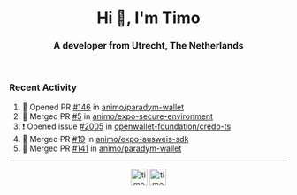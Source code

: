 <h1 align="center">Hi 👋, I'm Timo</h1>
<h3 align="center">A developer from Utrecht, The Netherlands</h3>
<br/>
<!-- https://github.com/rahuldkjain/github-profile-readme-generator --!>

<!--  <p align="left"><img src="https://github-readme-stats.vercel.app/api?username=timoglastra&show_icons=true&count_private=true&" alt="timoglastra" /></p> --!>

<!--
Github language stats
<p align="left"><img src="https://github-readme-stats.vercel.app/api/top-langs/?username=timoglastra&layout=compact" alt="timoglastra" /><p>
-->

<!-- Codestats language stats -->
<!-- <p align="left"><img src="https://codestats-readme.vercel.app/api/top-langs/?username=timoglastra&layout=compact&language_count=12" alt="timoglastra" /><p>    --!>
  
<h3>Recent Activity</h3>

<!--START_SECTION:activity-->
1. 💪 Opened PR [#146](https://github.com/animo/paradym-wallet/pull/146) in [animo/paradym-wallet](https://github.com/animo/paradym-wallet)
2. 🎉 Merged PR [#5](https://github.com/animo/expo-secure-environment/pull/5) in [animo/expo-secure-environment](https://github.com/animo/expo-secure-environment)
3. ❗ Opened issue [#2005](https://github.com/openwallet-foundation/credo-ts/issues/2005) in [openwallet-foundation/credo-ts](https://github.com/openwallet-foundation/credo-ts)
4. 🎉 Merged PR [#19](https://github.com/animo/expo-ausweis-sdk/pull/19) in [animo/expo-ausweis-sdk](https://github.com/animo/expo-ausweis-sdk)
5. 🎉 Merged PR [#141](https://github.com/animo/paradym-wallet/pull/141) in [animo/paradym-wallet](https://github.com/animo/paradym-wallet)
<!--END_SECTION:activity-->

---

<p align="center">
<a href="https://twitter.com/timoglastra" target="blank"><img align="center" src="https://cdn.jsdelivr.net/npm/simple-icons@3.0.1/icons/twitter.svg" alt="timoglastra" height="30" width="30" /></a>
<a href="https://linkedin.com/in/timoglastra" target="blank"><img align="center" src="https://cdn.jsdelivr.net/npm/simple-icons@3.0.1/icons/linkedin.svg" alt="timoglastra" height="30" width="30" /></a>
</p>



